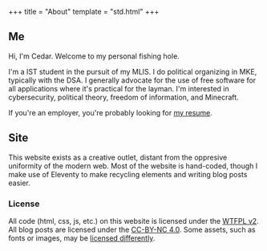 +++
title = "About"
template = "std.html"
+++

## Me

Hi, I'm Cedar. Welcome to my personal fishing hole.

I'm a IST student in the pursuit of my MLIS. I do political organizing in MKE, typically with the DSA. I generally advocate for the use of free software for all applications where it's practical for the layman. I'm interested in cybersecurity, political theory, freedom of information, and Minecraft.

If you're an employer, you're probably looking for [my resume](https://docs.google.com/document/d/1SKiEOYEqm010VA3BUhUI_E7HRYK5pvSp7Je_dPUpIsk/edit?usp=sharing).

## Site

This website exists as a creative outlet, distant from the oppresive uniformity of the modern web. Most of the website is hand-coded, though I make use of Eleventy to make recycling elements and writing blog posts easier.

### License

All code (html, css, js, etc.) on this website is licensed under the [WTFPL v2](http://www.wtfpl.net/about/). All blog posts are licensed under the [CC-BY-NC 4.0](https://creativecommons.org/licenses/by-nc/4.0/deed.en). Some assets, such as fonts or images, may be [licensed differently](https://github.com/nfisherman/nfisherman.com/blob/main/copyright). 